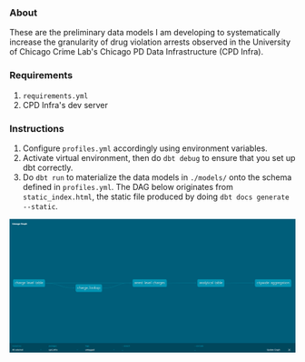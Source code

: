 ### About
These are the preliminary data models I am developing to systematically increase the granularity of drug violation arrests observed in the University of Chicago Crime Lab's Chicago PD Data Infrastructure (CPD Infra).

### Requirements
1. `requirements.yml`
2. CPD Infra's dev server

### Instructions
1. Configure `profiles.yml` accordingly using environment variables.
1. Activate virtual environment, then do `dbt debug` to ensure that you set up dbt correctly.
1. Do `dbt run` to materialize the data models in `./models/` onto the schema defined in `profiles.yml`. The DAG below originates from `static_index.html`, the static file produced by doing `dbt docs generate --static`.

![](images/dbt_DAG.png)
